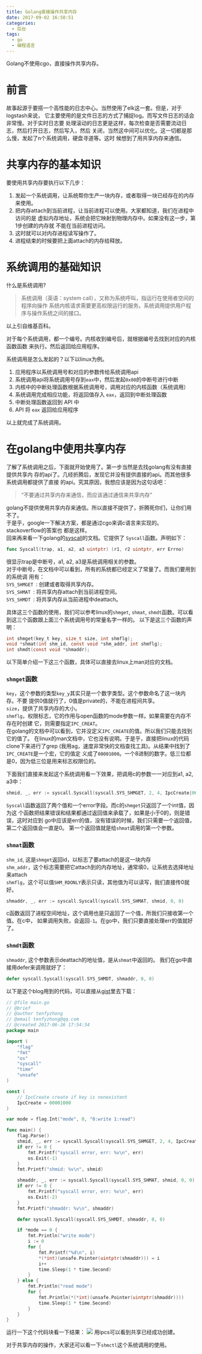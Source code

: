 ```yaml
---
title: Golang直接操作共享内存
date: 2017-09-02 16:58:51
categories: 
  - 后台
tags:
  - go
  - 编程语言
---
```

Golang不使用cgo，直接操作共享内存。

<!-- more -->

# 前言
故事起源于要搭一个高性能的日志中心。当然使用了elk这一套。但是，对于logstash来说，
它主要使用的是文件日志的方式了捕捉log。而写文件日志的话会非常慢。对于实时日志要
处理滚动的日志更是这样，每次检查是否需要流动日志，然后打开日志，然后写入，然后
关闭，当然这中间可以优化。这一切都是那么慢，发起了n个系统调用，硬盘寻道等。这时
候想到了用共享内存来通信。

# 共享内存的基本知识
要使用共享内存要执行以下几步：
1. 发起一个系统调用，让系统帮你生产一块内存，或者取得一块已经存在的内存来使用。
1. 把内存attach到当前进程，让当前进程可以使用。大家都知道，我们在进程中访问的是
   虚拟内存地址，系统会把它映射到物理内存中。如果没有这一步，第1步创建的内存就
   不能在当前进程访问。
1. 这时就可以对内存进程读写操作了。
1. 进程结束的时候要把上面attach的内存给释放。

# 系统调用的基础知识
什么是系统调用?  
> 系统调用（英语：system call），又称为系统呼叫，指运行在使用者空间的程序向操作
  系统内核请求需要更高权限运行的服务。系统调用提供用户程序与操作系统之间的接口。

以上引自维基百科。  

对于每个系统调用，都一个编号。内核收到编号后，就根据编号去找到对应的内核函数函数
来执行。然后返回给应用程序。  

系统调用是怎么发起的？以下以linux为例。  
1. 应用程序以系统调用号和对应的参数传给系统调用api
1. 系统调用api将系统调用号存到`eax`中，然后发起`0x80`的中断号进行中断
1. 内核中的中断处理函数根据系统调用号，调用对应的内核函数（系统调用）
1. 系统调用完成相应功能，将返回值存入 `eax`，返回到中断处理函数
1. 中断处理函数返回到 API 中
1. API 将 `eax` 返回给应用程序

以上就完成了系统调用。

# 在golang中使用共享内存
了解了系统调用之后，下面就开始使用了。第一步当然是去找golang有没有直接提供共享内
存的api了。几经折腾后，发现它并没有提供直接的api。而其他很多系统调用都提供了直接
的api。究其原因，我想应该是因为这句话吧：
> “不要通过共享内存来通信，而应该通过通信来共享内存”

golang不提供使用共享内存来通信。所以直接不提供了，折腾死你们，让你们用不了。  
于是乎，google一下解决方案，都是通过cgo来调c语言来实现的。stackoverflow的答案也
都是这样。  
回来再来看一下golang的[syscall](https://golang.org/pkg/syscall/)的文档。它提供了
`Syscall`函数。声明如下：
```go
func Syscall(trap, a1, a2, a3 uintptr) (r1, r2 uintptr, err Errno)
```
很显示trap是中断号，a1, a2, a3是系统调用相关的参数。  
对于中断号，在文档中可以看到，所有的系统都已经定义了常量了。而我们要用到的系统调
用有：  
`SYS_SHMGET `: 创建或者取得共享内存。    
`SYS_SHMAT `: 将共享内存attach到当前进程空间。  
`SYS_SHMDT `: 将共享内存从当前进程中deattach。  

具体这三个函数的使用，我们可以参考linux的`shmget`, `shmat`, `shmdt`函数。可以看
到这三个函数跟上面三个系统调用号的常量名字一样的。
以下是这三个函数的声明：
```c
int shmget(key_t key, size_t size, int shmflg);  
void *shmat(int shm_id, const void *shm_addr, int shmflg); 
int shmdt(const void *shmaddr);  
```
以下简单介绍一下这三个函数，具体可以直接去linux上man对应的文档。  
### `shmget`函数
`key`，这个参数的类型`key_y`其实只是一个数字类型。这个参数命名了这一块内存。不要
提供0值就行了，0值是private的，不能在进程间共享。  
`size`，提供了共享内存的大小。  
`shmflg`，权限标志，它的作用与open函数的mode参数一样。如果需要在内存不存在时创建
它，则需要指定`IPC_CREAT`。  
在golang的文档中可以看到，它并没定义`IPC_CREATE`的值。所以我们只能去找到它的值了。
在linux的man文档中，它也没有说明。于是乎，直接把linux的代码clone下来进行了grep
(我用ag，速度非常快的文档查找工具)。从结果中找到了`IPC_CREATE`是一个宏，它的值定
义成了`00001000`。一个8进制的数字。低三位都是0，因为低三位是用来标志权限位的。  

下面我们直接来发起这个系统调用看一下效果，把调用c的参数一一对应到a1, a2, a3中：
```go
shmid, _, err := syscall.Syscall(syscall.SYS_SHMGET, 2, 4, IpcCreate|0600)
```
`Syscall`函数返回了两个值和一个error字段。而c的`shmget`只返回了一个int值，因为这
个函数把结果错误和结果都通过返回值来承载了，如果是小于0的，则是错误，这时对应到
go中应该是err的值，没有错误的时候，我们只需要一个返回值，第二个返回值会一直是0。
第一个返回值就是给`shmat`调用的第一个参数。  

### `shmat`函数
`shm_id`, 这是`shmget`返回id，以标志了要attach的是这一块内存  
`shm_addr`，这个标志需要把它attach到的内存地址，通常填0，让系统去选择地址来attach  
`shmflg`，这个可以值`SHM_RDONLY`表示只读，其他值为可以读写，我们直接传0就好。  

```go
shmaddr, _, err := syscall.Syscall(syscall.SYS_SHMAT, shmid, 0, 0)
```
c函数返回了进程空间地址，这个调用也是只返回了一个值，所我们只接收第一个值。在c中，
如果调用失败，会返回`-1`。在go中，我们只要直接处理err的值就好了。  

### `shmdt`函数
`shmaddr`, 这个参数表示deattach的地址值，是从`shmat`中返回的。
我们在go中直接用defer来调用就好了：
```go
defer syscall.Syscall(syscall.SYS_SHMDT, shmaddr, 0, 0)
```

以下是这个blog用到的代码，可以直接从[gist][]里去下载：
```go
// @file main.go
// @brief
// @author tenfyzhong
// @email tenfyzhong@qq.com
// @created 2017-06-26 17:54:34
package main

import (
	"flag"
	"fmt"
	"os"
	"syscall"
	"time"
	"unsafe"
)

const (
	// IpcCreate create if key is nonexistent
	IpcCreate = 00001000
)

var mode = flag.Int("mode", 0, "0:write 1:read")

func main() {
	flag.Parse()
	shmid, _, err := syscall.Syscall(syscall.SYS_SHMGET, 2, 4, IpcCreate|0600)
	if err != 0 {
		fmt.Printf("syscall error, err: %v\n", err)
		os.Exit(-1)
	}
	fmt.Printf("shmid: %v\n", shmid)

	shmaddr, _, err := syscall.Syscall(syscall.SYS_SHMAT, shmid, 0, 0)
	if err != 0 {
		fmt.Printf("syscall error, err: %v\n", err)
		os.Exit(-2)
	}
	fmt.Printf("shmaddr: %v\n", shmaddr)

	defer syscall.Syscall(syscall.SYS_SHMDT, shmaddr, 0, 0)

	if *mode == 0 {
		fmt.Println("write mode")
		i := 0
		for {
			fmt.Printf("%d\n", i)
			*(*int)(unsafe.Pointer(uintptr(shmaddr))) = i
			i++
			time.Sleep(1 * time.Second)
		}
	} else {
		fmt.Println("read mode")
		for {
			fmt.Println(*(*int)(unsafe.Pointer(uintptr(shmaddr))))
			time.Sleep(1 * time.Second)
		}
	}
}
```

运行一下这个代码块看一下结果：
![](https://ws2.sinaimg.cn/large/006tKfTcly1fh5udt213hj31kw0hln4r.jpg)
用ipcs可以看到共享已经成功创建。

对于共享内存的操作，大家还可以看一下`shmctl`这个系统调用的使用。

[gist]: https://gist.github.com/tenfyzhong/767b4a1ed59cc7ead2d446df9fb78e5f
